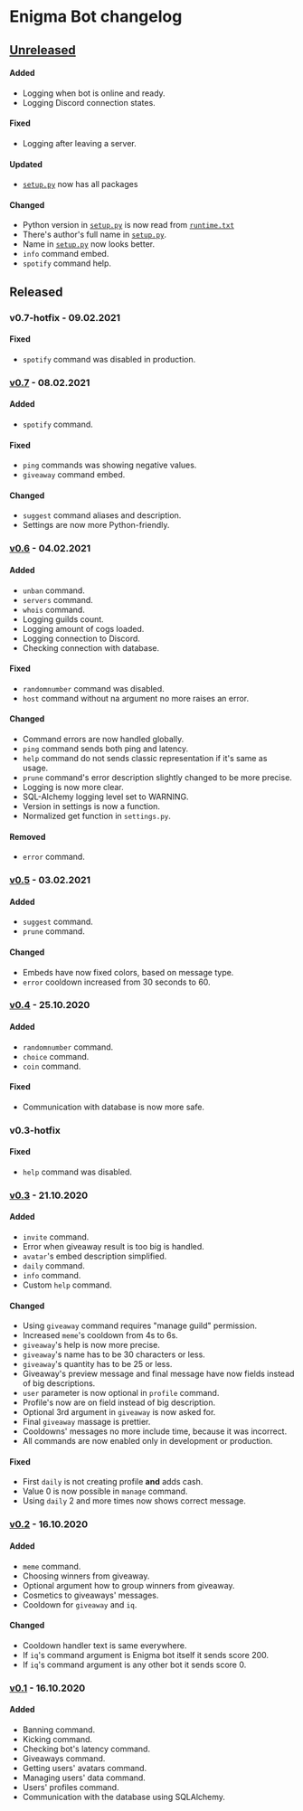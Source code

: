# Enigma Bot changelog

## [Unreleased]
#### Added
- Logging when bot is online and ready.
- Logging Discord connection states.
#### Fixed
- Logging after leaving a server.
#### Updated
- [`setup.py`] now has all packages
#### Changed
- Python version in [`setup.py`] is now read from [`runtime.txt`]
- There's author's full name in [`setup.py`].
- Name in [`setup.py`] now looks better.
- `info` command embed.
- `spotify` command help.

## Released
### v0.7-hotfix - 09.02.2021
#### Fixed
- `spotify` command was disabled in production.

### [v0.7] - 08.02.2021
#### Added
- `spotify` command.
#### Fixed
- `ping` commands was showing negative values.
- `giveaway` command embed.
#### Changed
- `suggest` command aliases and description.
- Settings are now more Python-friendly.

### [v0.6] - 04.02.2021
#### Added
- `unban` command.
- `servers` command.
- `whois` command.
- Logging guilds count.
- Logging amount of cogs loaded.
- Logging connection to Discord.
- Checking connection with database.
#### Fixed
- `randomnumber` command was disabled.
- `host` command without na argument no more raises an error.
#### Changed
- Command errors are now handled globally.
- `ping` command sends both ping and latency.
- `help` command do not sends classic representation if it's same as usage.
- `prune` command's error description slightly changed to be more precise.
- Logging is now more clear.
- SQL-Alchemy logging level set to WARNING.
- Version in settings is now a function.
- Normalized get function in `settings.py`.
#### Removed
- `error` command.

### [v0.5] - 03.02.2021
#### Added
- `suggest` command.
- `prune` command.
#### Changed
- Embeds have now fixed colors, based on message type.
- `error` cooldown increased from 30 seconds to 60.

### [v0.4] - 25.10.2020
#### Added
- `randomnumber` command.
- `choice` command.
- `coin` command.
#### Fixed
- Communication with database is now more safe.

### v0.3-hotfix
#### Fixed
- `help` command was disabled.

### [v0.3] - 21.10.2020
#### Added
- `invite` command.
- Error when giveaway result is too big is handled.
- `avatar`'s embed description simplified.
- `daily` command.
- `info` command.
- Custom `help` command.
#### Changed
- Using `giveaway` command requires "manage guild" permission.
- Increased `meme`'s cooldown from 4s to 6s.
- `giveaway`'s help is now more precise.
- `giveaway`'s name has to be 30 characters or less.
- `giveaway`'s quantity has to be 25 or less.
- Giveaway's preview message and final message have now fields instead of big descriptions.
- `user` parameter is now optional in `profile` command.
- Profile's now are on field instead of big description.
- Optional 3rd argument in `giveaway` is now asked for.
- Final `giveaway` massage is prettier.
- Cooldowns' messages no more include time, because it was incorrect.
- All commands are now enabled only in development or production.
#### Fixed
- First `daily` is not creating profile **and** adds cash.
- Value 0 is now possible in `manage` command.
- Using `daily` 2 and more times now shows correct message.

### [v0.2] - 16.10.2020
#### Added
- `meme` command.
- Choosing winners from giveaway.
- Optional argument how to group winners from giveaway.
- Cosmetics to giveaways' messages.
- Cooldown for `giveaway` and `iq`.
#### Changed
- Cooldown handler text is same everywhere.
- If `iq`'s command argument is Enigma bot itself it sends score 200.
- If `iq`'s command argument is any other bot it sends score 0.

### [v0.1] - 16.10.2020
#### Added
- Banning command.
- Kicking command.
- Checking bot's latency command.
- Giveaways command.
- Getting users' avatars command.
- Managing users' data command.
- Users' profiles command.
- Communication with the database using SQLAlchemy.


[`setup.py`]: https://github.com/AnonymousX86/Enigma-Bot/blob/master/setup.py
[`runtime.txt`]: https://github.com/AnonymousX86/Enigma-Bot/blob/master/runtime.txt
[Unreleased]: https://github.com/AnonymousX86/Enigma-Bot/compare/deploy...master
[v0.7]: https://github.com/AnonymousX86/Enigma-Bot/releases/tag/v0.7
[v0.6]: https://github.com/AnonymousX86/Enigma-Bot/releases/tag/v0.6
[v0.5]: https://github.com/AnonymousX86/Enigma-Bot/releases/tag/v0.5
[v0.4]: https://github.com/AnonymousX86/Enigma-Bot/releases/tag/v0.4
[v0.3]: https://github.com/AnonymousX86/Enigma-Bot/releases/tag/v0.3
[v0.2]: https://github.com/AnonymousX86/Enigma-Bot/releases/tag/v0.2
[v0.1]: https://github.com/AnonymousX86/Enigma-Bot/releases/tag/v0.1


